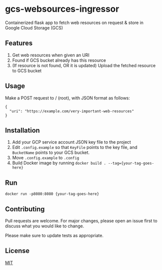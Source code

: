 # gcs-websources-ingressor
Containerized flask app to fetch web resources on request &amp; store in Google Cloud Storage (GCS)

## Features
1. Get web resources when given an URI
2. Found if GCS bucket already has this resource
3. (If resource is not found, OR it is updated) Upload the fetched resource to GCS bucket

## Usage
Make a POST request to / (root), with JSON format as follows:
```
{
  "uri": "https://example.com/very-important-web-resources"
}
```

## Installation
1. Add your GCP service account JSON key file to the project
2. Edit `.config.example` so that `KeyFile` points to the key file, and `BucketName` points to your GCS bucket.
3. Move `.config.example` to `.config`
4. Build Docker image by running `docker build . --tag={your-tag-goes-here}`



## Run
`docker run -p8080:8080 {your-tag-goes-here}`

## Contributing
Pull requests are welcome. For major changes, please open an issue first to discuss what you would like to change.

Please make sure to update tests as appropriate.

## License
[MIT](https://choosealicense.com/licenses/mit/)
